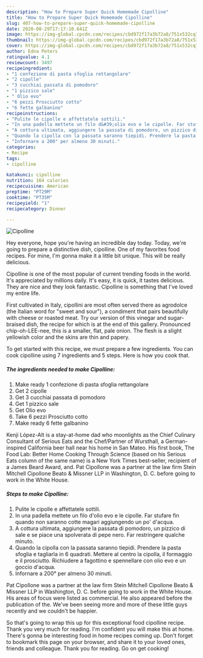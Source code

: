 ```yaml
---
description: "How to Prepare Super Quick Homemade Cipolline"
title: "How to Prepare Super Quick Homemade Cipolline"
slug: 407-how-to-prepare-super-quick-homemade-cipolline
date: 2020-08-29T17:17:10.641Z
image: https://img-global.cpcdn.com/recipes/cbd972f17a3b72a8/751x532cq70/cipolline-recipe-main-photo.jpg
thumbnail: https://img-global.cpcdn.com/recipes/cbd972f17a3b72a8/751x532cq70/cipolline-recipe-main-photo.jpg
cover: https://img-global.cpcdn.com/recipes/cbd972f17a3b72a8/751x532cq70/cipolline-recipe-main-photo.jpg
author: Edna Peters
ratingvalue: 4.1
reviewcount: 3497
recipeingredient:
- "1 confezione di pasta sfoglia rettangolare"
- "2 cipolle"
- "3 cucchiai passata di pomodoro"
- "1 pizzico sale"
- " Olio evo"
- "6 pezzi Prosciutto cotto"
- "6 fette galbanino"
recipeinstructions:
- "Pulite le cipolle e affettatele sottili."
- "In una padella mettete un filo d&#39;olio evo e le cipolle. Far stufare fin quando non saranno cotte magari aggiungendo un po&#39; d&#39;acqua."
- "A cottura ultimata, aggiungere la passata di pomodoro, un pizzico di sale e se piace una spolverata di pepe nero. Far restringere qualche minuto."
- "Quando la cipolla con la passata saranno tiepidi. Prendere la pasta sfoglia e tagliarla in 6 quadrati. Mettere al centro la cipolla, il formaggio e il prosciutto. Richiudere a fagottino e spennellare con olio evo e un goccio d&#39;acqua."
- "Infornare a 200° per almeno 30 minuti."
categories:
- Recipe
tags:
- cipolline

katakunci: cipolline 
nutrition: 164 calories
recipecuisine: American
preptime: "PT29M"
cooktime: "PT35M"
recipeyield: "1"
recipecategory: Dinner

---
```



![Cipolline](https://img-global.cpcdn.com/recipes/cbd972f17a3b72a8/751x532cq70/cipolline-recipe-main-photo.jpg)

Hey everyone, hope you're having an incredible day today. Today, we're going to prepare a distinctive dish, cipolline. One of my favorites food recipes. For mine, I'm gonna make it a little bit unique. This will be really delicious.

Cipolline is one of the most popular of current trending foods in the world. It's appreciated by millions daily. It's easy, it is quick, it tastes delicious. They are nice and they look fantastic. Cipolline is something that I've loved my entire life.

First cultivated in Italy, cipollini are most often served there as agrodolce (the Italian word for &#34;sweet and sour&#34;), a condiment that pairs beautifully with cheese or roasted meat. Try our version of this vinegar and sugar-braised dish, the recipe for which is at the end of this gallery. Pronounced chip-oh-LEE-nee, this is a smaller, flat, pale onion. The flesh is a slight yellowish color and the skins are thin and papery.


To get started with this recipe, we must prepare a few ingredients. You can cook cipolline using 7 ingredients and 5 steps. Here is how you cook that.

<!--inarticleads1-->

##### The ingredients needed to make Cipolline:

1. Make ready 1 confezione di pasta sfoglia rettangolare
1. Get 2 cipolle
1. Get 3 cucchiai passata di pomodoro
1. Get 1 pizzico sale
1. Get  Olio evo
1. Take 6 pezzi Prosciutto cotto
1. Make ready 6 fette galbanino


Kenji López-Alt is a stay-at-home dad who moonlights as the Chief Culinary Consultant of Serious Eats and the Chef/Partner of Wursthall, a German-inspired California beer hall near his home in San Mateo. His first book, The Food Lab: Better Home Cooking Through Science (based on his Serious Eats column of the same name) is a New York Times best-seller, recipient of a James Beard Award, and. Pat Cipollone was a partner at the law firm Stein Mitchell Cipollone Beato &amp; Missner LLP in Washington, D. C. before going to work in the White House. 

<!--inarticleads2-->

##### Steps to make Cipolline:

1. Pulite le cipolle e affettatele sottili.
1. In una padella mettete un filo d&#39;olio evo e le cipolle. Far stufare fin quando non saranno cotte magari aggiungendo un po&#39; d&#39;acqua.
1. A cottura ultimata, aggiungere la passata di pomodoro, un pizzico di sale e se piace una spolverata di pepe nero. Far restringere qualche minuto.
1. Quando la cipolla con la passata saranno tiepidi. Prendere la pasta sfoglia e tagliarla in 6 quadrati. Mettere al centro la cipolla, il formaggio e il prosciutto. Richiudere a fagottino e spennellare con olio evo e un goccio d&#39;acqua.
1. Infornare a 200° per almeno 30 minuti.


Pat Cipollone was a partner at the law firm Stein Mitchell Cipollone Beato &amp; Missner LLP in Washington, D. C. before going to work in the White House. His areas of focus were listed as commercial. He also appeared before the publication of the. We&#39;ve been seeing more and more of these little guys recently and we couldn&#39;t be happier. 

So that's going to wrap this up for this exceptional food cipolline recipe. Thank you very much for reading. I'm confident you will make this at home. There's gonna be interesting food in home recipes coming up. Don't forget to bookmark this page on your browser, and share it to your loved ones, friends and colleague. Thank you for reading. Go on get cooking!
